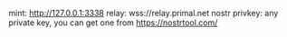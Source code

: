 





mint: http://127.0.0.1:3338
relay: wss://relay.primal.net
nostr privkey: any private key, you can get one from https://nostrtool.com/ 